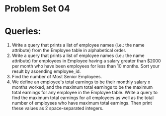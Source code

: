 # Problem Set 04

# Queries: 
1.	Write a query that prints a list of employee names (i.e.: the name attribute) from the Employee table in alphabetical order.
2.	Write a query that prints a list of employee names (i.e.: the name attribute) for employees in Employee having a salary greater than $2000  per month who have been employees for less than 10 months. Sort your result by ascending employee_id.
3.	Find the number of Most Senior Employees.
4.	We define an employee's total earnings to be their monthly salary x months worked, and the maximum total earnings to be the maximum total earnings for any employee in the Employee table. Write a query to find the maximum total earnings for all employees as well as the total number of employees who have maximum total earnings. Then print these values as 2 space-separated integers.
